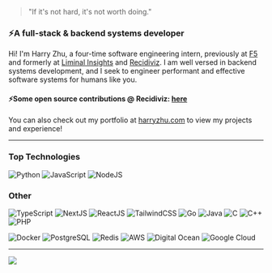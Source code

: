 > "If it's not hard, it's not worth doing."

### ⚡️A full-stack & backend systems developer

Hi! I'm Harry Zhu, a four-time software engineering intern, previously at [F5](f5.com) and formerly at [Liminal Insights](liminalinsights.com) and [Recidiviz](recidiviz.org). I am well versed in backend systems development, and I seek to engineer performant and effective software systems for humans like you. 

#### ⚡️Some open source contributions @ Recidiviz: [here](https://github.com/Recidiviz/pulse-data/commits/main/?author=HarryZ10)

You can also check out my portfolio at [harryzhu.com](harryzhu.com) to view my projects and experience!

-----

### Top Technologies
![Python](https://img.shields.io/badge/python-3670A0?style=for-the-badge&logo=python&logoColor=ffdd54)
![JavaScript](https://img.shields.io/badge/javascript-%23323330.svg?style=for-the-badge&logo=javascript&logoColor=%23F7DF1E)
![NodeJS](https://img.shields.io/badge/node.js-6DA55F?style=for-the-badge&logo=node.js&logoColor=white)

### Other
![TypeScript](https://img.shields.io/badge/typescript-%23007ACC.svg?style=for-the-badge&logo=typescript&logoColor=white)
![NextJS](https://img.shields.io/badge/Next-black?style=for-the-badge&logo=next.js&logoColor=white)
![ReactJS](https://img.shields.io/badge/react-%2320232a.svg?style=for-the-badge&logo=react&logoColor=%2361DAFB)
![TailwindCSS](https://img.shields.io/badge/tailwindcss-%2338B2AC.svg?style=for-the-badge&logo=tailwind-css&logoColor=white)
![Go](https://img.shields.io/badge/go-%2300ADD8.svg?style=for-the-badge&logo=go&logoColor=white)
![Java](https://img.shields.io/badge/java-%23ED8B00.svg?style=for-the-badge&logo=openjdk&logoColor=white)
![C](https://img.shields.io/badge/c-%2300599C.svg?style=for-the-badge&logo=c&logoColor=white)
![C++](https://img.shields.io/badge/C++-00599C.svg?style=for-the-badge&logo=c%2B%2B&logoColor=white)
![PHP](https://img.shields.io/badge/php-%23777BB4.svg?style=for-the-badge&logo=php&logoColor=white)

![Docker](https://img.shields.io/badge/docker-%230db7ed.svg?style=for-the-badge&logo=docker&logoColor=white)
![PostgreSQL](https://img.shields.io/badge/postgresql-%23316192.svg?style=for-the-badge&logo=postgresql&logoColor=white)
![Redis](https://img.shields.io/badge/redis-%23DD0031.svg?style=for-the-badge&logo=redis&logoColor=white)
![AWS](https://img.shields.io/badge/AWS-%23FF9900.svg?style=for-the-badge&logo=amazonwebservices&logoColor=white)
![Digital Ocean](https://img.shields.io/badge/Digital%20Ocean-008BCF.svg?style=for-the-badge&logo=digitalocean&logoColor=white)
![Google Cloud](https://img.shields.io/badge/Google%20Cloud-%234285F4.svg?style=for-the-badge&logo=google-cloud&logoColor=white)

<!--
![C#](https://img.shields.io/badge/c%23-%23239120.svg?style=for-the-badge&logo=csharp&logoColor=white)
![Scala](https://img.shields.io/badge/scala-%23DC322F.svg?style=for-the-badge&logo=scala&logoColor=white)
![Bash](https://img.shields.io/badge/bash-%23121011.svg?style=for-the-badge&logo=gnu-bash&logoColor=white)

![Heroku](https://img.shields.io/badge/heroku-%23430098.svg?style=for-the-badge&logo=heroku&logoColor=white)
![Netlify](https://img.shields.io/badge/netlify-%23000000.svg?style=for-the-badge&logo=netlify&logoColor=#00C7B7)
![Vercel](https://img.shields.io/badge/vercel-%23000000.svg?style=for-the-badge&logo=vercel&logoColor=white)
![MUI](https://img.shields.io/badge/MUI-%230081CB.svg?style=for-the-badge&logo=mui&logoColor=white)
![Matplotlib](https://img.shields.io/badge/Matplotlib-%23ffffff.svg?style=for-the-badge&logo=Matplotlib&logoColor=black)
![NumPy](https://img.shields.io/badge/numpy-%23013243.svg?style=for-the-badge&logo=numpy&logoColor=white)
![Pandas](https://img.shields.io/badge/pandas-%23150458.svg?style=for-the-badge&logo=pandas&logoColor=white)
![Scikit-Learn](https://img.shields.io/badge/scikit--learn-%23F7931E.svg?style=for-the-badge&logo=scikit-learn&logoColor=white)
![Scipy](https://img.shields.io/badge/SciPy-%230C55A5.svg?style=for-the-badge&logo=scipy&logoColor=%white)
![MongoDB](https://img.shields.io/badge/MongoDB-%234ea94b.svg?style=for-the-badge&logo=mongodb&logoColor=white)
![Vue JS](https://img.shields.io/badge/vue.js-%2335495e.svg?style=for-the-badge&logo=vuedotjs&logoColor=%234FC08D)

--->

<!--
### 📊 Github Stats

[![Harlok's wakatime stats](https://github-readme-stats.vercel.app/api/wakatime?username=harryjzhu&hide=actionscript,ini,git%20config,bnf,rpmspec,docker,tsql,xml,gdscript3,toml,mysql,markdown,makefile,text,cuda,fortran,perl,actionscript%203,actionscript%203,Apache%20Config,HTML,SQL,TSConfig,fortranfixed,gap,other,csv,c%23,assembly,prolog,protocol%20buffer,json,scss,css,textmate,java%20properties,properties,ezhil,Image%20(jpeg),GitIgnore%20file,IDEA_MODULE,yaml,Powershell,Tex)](https://github-readme-stats.vercel.app/api/wakatime?username=harryjzhu&hide=actionscript,actionscript%203,ini,git%20config,bnf,tsql,xml,ezhil,textmate,java%20properties,GitIgnore%20file,IDEA_MODULE,yaml,properties,Apache%20Config,HTML,SQL,makefile,TSConfig,perl,fortran,cuda,mysql,gdscript3,toml,markdown,text,actionscript%203,fortranfixed,gap,c%23,rpmspec,docker,assembly,prolog,protocol%20buffer,json,other,scss,csv,css,Image%20(jpeg),Powershell,GitIgnore%20file,IDEA_MODULE,TeX)
-->

<!--START_SECTION:waka-->
<!--END_SECTION:waka-->

<!--
### Top Repositories
<div width="100%" align="center">
  <a href="https://github.com/HarryZ10/pickabox.space" align="left">
    <img align="left" width="45%" src="https://github-readme-stats.vercel.app/api/pin/?username=HarryZ10&repo=pickabox.space&title_color=0891b2&text_color=ffffff&icon_color=ef4444&bg_color=1c1917&hide_border=true&locale=en"/>
  </a>
  <a href="https://github.com/HarryZ10/foxacmw.com" align="right">
    <img align="right" width="45%" src="https://github-readme-stats.vercel.app/api/pin/?username=HarryZ10&repo=foxacmw.com&title_color=0891b2&text_color=ffffff&icon_color=ef4444&bg_color=1c1917&hide_border=true&locale=en" />
  </a>
</div>
-->

------
[![](https://visitcount.itsvg.in/api?id=HarryZ10&icon=0&color=0)](https://visitcount.itsvg.in)
